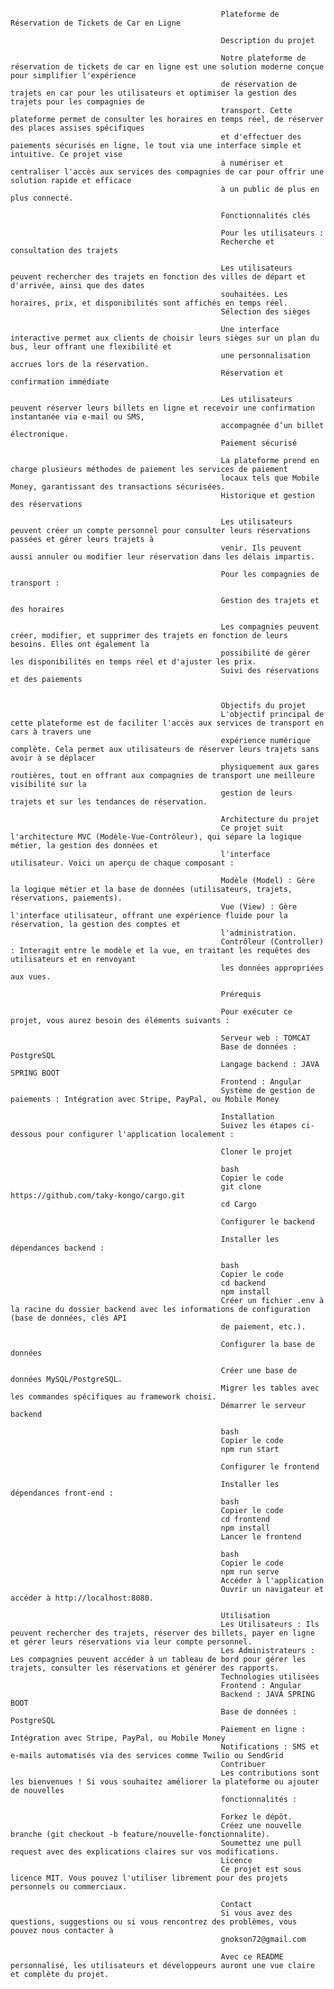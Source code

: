                                                    Plateforme de Réservation de Tickets de Car en Ligne

                                                   Description du projet

                                                   Notre plateforme de réservation de tickets de car en ligne est une solution moderne conçue pour simplifier l'expérience
                                                   de réservation de trajets en car pour les utilisateurs et optimiser la gestion des trajets pour les compagnies de
                                                   transport. Cette plateforme permet de consulter les horaires en temps réel, de réserver des places assises spécifiques
                                                   et d'effectuer des paiements sécurisés en ligne, le tout via une interface simple et intuitive. Ce projet vise
                                                   à numériser et centraliser l'accès aux services des compagnies de car pour offrir une solution rapide et efficace
                                                   à un public de plus en plus connecté.

                                                   Fonctionnalités clés

                                                   Pour les utilisateurs :
                                                   Recherche et consultation des trajets

                                                   Les utilisateurs peuvent rechercher des trajets en fonction des villes de départ et d'arrivée, ainsi que des dates
                                                   souhaitées. Les horaires, prix, et disponibilités sont affichés en temps réel.
                                                   Sélection des sièges

                                                   Une interface interactive permet aux clients de choisir leurs sièges sur un plan du bus, leur offrant une flexibilité et
                                                   une personnalisation accrues lors de la réservation.
                                                   Réservation et confirmation immédiate

                                                   Les utilisateurs peuvent réserver leurs billets en ligne et recevoir une confirmation instantanée via e-mail ou SMS,
                                                   accompagnée d’un billet électronique.
                                                   Paiement sécurisé

                                                   La plateforme prend en charge plusieurs méthodes de paiement les services de paiement
                                                   locaux tels que Mobile Money, garantissant des transactions sécurisées.
                                                   Historique et gestion des réservations

                                                   Les utilisateurs peuvent créer un compte personnel pour consulter leurs réservations passées et gérer leurs trajets à
                                                   venir. Ils peuvent aussi annuler ou modifier leur réservation dans les délais impartis.

                                                   Pour les compagnies de transport :

                                                   Gestion des trajets et des horaires

                                                   Les compagnies peuvent créer, modifier, et supprimer des trajets en fonction de leurs besoins. Elles ont également la
                                                   possibilité de gérer les disponibilités en temps réel et d'ajuster les prix.
                                                   Suivi des réservations et des paiements


                                                   Objectifs du projet
                                                   L'objectif principal de cette plateforme est de faciliter l'accès aux services de transport en cars à travers une
                                                   expérience numérique complète. Cela permet aux utilisateurs de réserver leurs trajets sans avoir à se déplacer
                                                   physiquement aux gares routières, tout en offrant aux compagnies de transport une meilleure visibilité sur la
                                                   gestion de leurs trajets et sur les tendances de réservation.

                                                   Architecture du projet
                                                   Ce projet suit l'architecture MVC (Modèle-Vue-Contrôleur), qui sépare la logique métier, la gestion des données et
                                                   l'interface utilisateur. Voici un aperçu de chaque composant :

                                                   Modèle (Model) : Gère la logique métier et la base de données (utilisateurs, trajets, réservations, paiements).
                                                   Vue (View) : Gère l'interface utilisateur, offrant une expérience fluide pour la réservation, la gestion des comptes et
                                                   l'administration.
                                                   Contrôleur (Controller) : Interagit entre le modèle et la vue, en traitant les requêtes des utilisateurs et en renvoyant
                                                   les données appropriées aux vues.

                                                   Prérequis

                                                   Pour exécuter ce projet, vous aurez besoin des éléments suivants :

                                                   Serveur web : TOMCAT
                                                   Base de données : PostgreSQL
                                                   Langage backend : JAVA SPRING BOOT
                                                   Frontend : Angular
                                                   Système de gestion de paiements : Intégration avec Stripe, PayPal, ou Mobile Money

                                                   Installation
                                                   Suivez les étapes ci-dessous pour configurer l'application localement :

                                                   Cloner le projet

                                                   bash
                                                   Copier le code
                                                   git clone https://github.com/taky-kongo/cargo.git
                                                   cd Cargo

                                                   Configurer le backend

                                                   Installer les dépendances backend :

                                                   bash
                                                   Copier le code
                                                   cd backend
                                                   npm install
                                                   Créer un fichier .env à la racine du dossier backend avec les informations de configuration (base de données, clés API
                                                   de paiement, etc.).

                                                   Configurer la base de données

                                                   Créer une base de données MySQL/PostgreSQL.
                                                   Migrer les tables avec les commandes spécifiques au framework choisi.
                                                   Démarrer le serveur backend

                                                   bash
                                                   Copier le code
                                                   npm run start

                                                   Configurer le frontend

                                                   Installer les dépendances front-end :
                                                   bash
                                                   Copier le code
                                                   cd frontend
                                                   npm install
                                                   Lancer le frontend

                                                   bash
                                                   Copier le code
                                                   npm run serve
                                                   Accéder à l'application
                                                   Ouvrir un navigateur et accéder à http://localhost:8080.

                                                   Utilisation
                                                   Les Utilisateurs : Ils peuvent rechercher des trajets, réserver des billets, payer en ligne et gérer leurs réservations via leur compte personnel.
                                                   Les Administrateurs : Les compagnies peuvent accéder à un tableau de bord pour gérer les trajets, consulter les réservations et générer des rapports.
                                                   Technologies utilisées
                                                   Frontend : Angular
                                                   Backend : JAVA SPRING BOOT
                                                   Base de données : PostgreSQL
                                                   Paiement en ligne : Intégration avec Stripe, PayPal, ou Mobile Money
                                                   Notifications : SMS et e-mails automatisés via des services comme Twilio ou SendGrid
                                                   Contribuer
                                                   Les contributions sont les bienvenues ! Si vous souhaitez améliorer la plateforme ou ajouter de nouvelles
                                                   fonctionnalités :

                                                   Forkez le dépôt.
                                                   Créez une nouvelle branche (git checkout -b feature/nouvelle-fonctionnalite).
                                                   Soumettez une pull request avec des explications claires sur vos modifications.
                                                   Licence
                                                   Ce projet est sous licence MIT. Vous pouvez l'utiliser librement pour des projets personnels ou commerciaux.

                                                   Contact
                                                   Si vous avez des questions, suggestions ou si vous rencontrez des problèmes, vous pouvez nous contacter à
                                                   gnokson72@gmail.com

                                                   Avec ce README personnalisé, les utilisateurs et développeurs auront une vue claire et complète du projet.